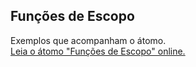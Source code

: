 ## Funções de Escopo

Exemplos que acompanham o átomo.  
[Leia o átomo "Funções de Escopo" online.](https://stepik.org/lesson/107897/step/1)